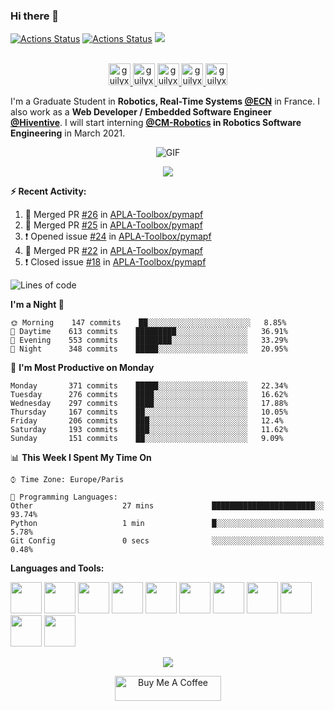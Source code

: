 ### Hi there 👋

<!--
**pengpenglang/pengpenglang** is a ✨ _special_ ✨ repository because its `README.md` (this file) appears on your GitHub profile.

Here are some ideas to get you started:

- 🔭 I’m currently working on ...
- 🌱 I’m currently learning ...
- 👯 I’m looking to collaborate on ...
- 🤔 I’m looking for help with ...
- 💬 Ask me about ...
- 📫 How to reach me: ...
- 😄 Pronouns: ...
- ⚡ Fun fact: ...
-->

[![Actions Status](https://github.com/guilyx/guilyx/workflows/wakatime-stats/badge.svg)](https://github.com/guilyx/guilyx/actions)
[![Actions Status](https://github.com/guilyx/guilyx/workflows/update-gh-activity/badge.svg)](https://github.com/guilyx/guilyx/actions)
![](https://visitor-badge.glitch.me/badge?page_id=guilyx.guilyx)

<p align="center">
<br/>
<a href="https://twitter.com/spida_rwin">
  <img alt="guilyx | Twitter" width="35px" src="https://image.flaticon.com/icons/svg/2111/2111703.svg" />
</a>
<a href="https://www.linkedin.com/in/erwinlejeune-lkn">
  <img alt="guilyx's LinkdeIN" width="35px" src="https://image.flaticon.com/icons/svg/2111/2111465.svg" />
</a>
<a href="https://www.facebook.com/erwin.lejeune">
  <img alt="guilyx's Facebook" width="35px" src="https://image.flaticon.com/icons/svg/2111/2111342.svg" />
</a>
<a href="https://www.instagram.com/spid_erwin">
  <img alt="guilyx's Instagram" width="35px" src="https://image.flaticon.com/icons/svg/2111/2111421.svg" />
</a>
<a href="https://open.spotify.com/user/11147618695?si=zZFn6uAGRLyoU02lsG50GA">
  <img alt="guilyx's Spotify" width="35px" src="https://image.flaticon.com/icons/svg/2111/2111627.svg" />
</a>
</p>

I'm a Graduate Student in **Robotics, Real-Time Systems [@ECN](https://www.ec-nantes.fr)** in France. I also work as a **Web Developer / Embedded Software Engineer [@Hiventive](https://www.hiventive.com)**. I will start interning **[@CM-Robotics](https://cm-robotics.com) in Robotics Software Engineering** in March 2021.

<p align="center">
<img align="center" alt="GIF" src="https://media1.tenor.com/images/1c6140897565e34a4e98f618e220dc0d/tenor.gif?itemid=9358372" />
</p>

<p align="center">
  <img alig src="https://github-profile-trophy.vercel.app/?username=guilyx&column=6&rank=SSS,SS,S,AAA,AA,A,B,C" />
</p>


**:zap: Recent Activity:**

<!--START_SECTION:activity-->
1. 🎉 Merged PR [#26](https://github.com/APLA-Toolbox/pymapf/pull/26) in [APLA-Toolbox/pymapf](https://github.com/APLA-Toolbox/pymapf)
2. 🎉 Merged PR [#25](https://github.com/APLA-Toolbox/pymapf/pull/25) in [APLA-Toolbox/pymapf](https://github.com/APLA-Toolbox/pymapf)
3. ❗️ Opened issue [#24](https://github.com/APLA-Toolbox/pymapf/issues/24) in [APLA-Toolbox/pymapf](https://github.com/APLA-Toolbox/pymapf)
4. 🎉 Merged PR [#22](https://github.com/APLA-Toolbox/pymapf/pull/22) in [APLA-Toolbox/pymapf](https://github.com/APLA-Toolbox/pymapf)
5. ❗️ Closed issue [#18](https://github.com/APLA-Toolbox/pymapf/issues/18) in [APLA-Toolbox/pymapf](https://github.com/APLA-Toolbox/pymapf)
<!--END_SECTION:activity-->

<!--START_SECTION:waka-->
![Lines of code](https://img.shields.io/badge/From%20Hello%20World%20I%27ve%20Written-5.0%20million%20lines%20of%20code-blue)

**I'm a Night 🦉** 

```text
🌞 Morning    147 commits    ██░░░░░░░░░░░░░░░░░░░░░░░   8.85% 
🌆 Daytime    613 commits    █████████░░░░░░░░░░░░░░░░   36.91% 
🌃 Evening    553 commits    ████████░░░░░░░░░░░░░░░░░   33.29% 
🌙 Night      348 commits    █████░░░░░░░░░░░░░░░░░░░░   20.95%

```
📅 **I'm Most Productive on Monday** 

```text
Monday       371 commits    █████░░░░░░░░░░░░░░░░░░░░   22.34% 
Tuesday      276 commits    ████░░░░░░░░░░░░░░░░░░░░░   16.62% 
Wednesday    297 commits    ████░░░░░░░░░░░░░░░░░░░░░   17.88% 
Thursday     167 commits    ██░░░░░░░░░░░░░░░░░░░░░░░   10.05% 
Friday       206 commits    ███░░░░░░░░░░░░░░░░░░░░░░   12.4% 
Saturday     193 commits    ███░░░░░░░░░░░░░░░░░░░░░░   11.62% 
Sunday       151 commits    ██░░░░░░░░░░░░░░░░░░░░░░░   9.09%

```


📊 **This Week I Spent My Time On** 

```text
⌚︎ Time Zone: Europe/Paris

💬 Programming Languages: 
Other                    27 mins             ███████████████████████░░   93.74% 
Python                   1 min               █░░░░░░░░░░░░░░░░░░░░░░░░   5.78% 
Git Config               0 secs              ░░░░░░░░░░░░░░░░░░░░░░░░░   0.48%

```


<!--END_SECTION:waka-->

**Languages and Tools:**  

<code><img height="50" src="https://image.flaticon.com/icons/svg/2861/2861557.svg"></code>
<code><img height="50" src="https://image.flaticon.com/icons/svg/3190/3190604.svg"></code>
<code><img height="50" src="https://image.flaticon.com/icons/svg/2942/2942156.svg"></code>
<code><img height="50" src="https://img.icons8.com/color/48/000000/golang.png"></code>
<code><img height="50" src="https://image.flaticon.com/icons/svg/1628/1628182.svg"></code>
<code><img height="50" src="https://image.flaticon.com/icons/png/512/2085/2085061.png"></code>
<code><img height="50" src="https://image.flaticon.com/icons/svg/2535/2535543.svg"></code>
<code><img height="50" src="https://cdn.icon-icons.com/icons2/1508/PNG/512/matlab_104289.png"></code>
<code><img height="50" src="https://image.flaticon.com/icons/svg/2721/2721297.svg"></code>
<code><img height="50" src="https://image.flaticon.com/icons/svg/752/752605.svg"></code>
<code><img height="50" src="https://image.flaticon.com/icons/svg/1680/1680899.svg"></code>

<p align="center">
<img align="center" src="https://github-readme-stats.vercel.app/api?username=guilyx&show_icons=true&hide_border=true">
</p>

<p align="center">
<a href="https://www.buymeacoffee.com/dq01aOE" target="_blank"><img src="https://cdn.buymeacoffee.com/buttons/default-red.png" alt="Buy Me A Coffee" height="40" width="170" ></a>
</p>
